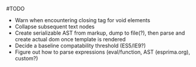 #TODO
* Warn when encountering closing tag for void elements
* Collapse subsequent text nodes
* Create serializable AST from markup, dump to file(?), then parse and create actual dom once template is rendered
* Decide a baseline compatability threshold (ES5/IE9?)
* Figure out how to parse expressions (eval/function, AST (esprima.org), custom?)
